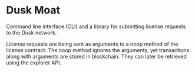 # Dusk Moat

Command line interface (CLI) and a library for submitting license requests to the Dusk network.

License requests are being sent as arguments to a noop method of the license contract.
The noop method ignores the arguments, yet transactions along with arguments are stored in blockchain.
They can later be retrieved using the explorer API.
